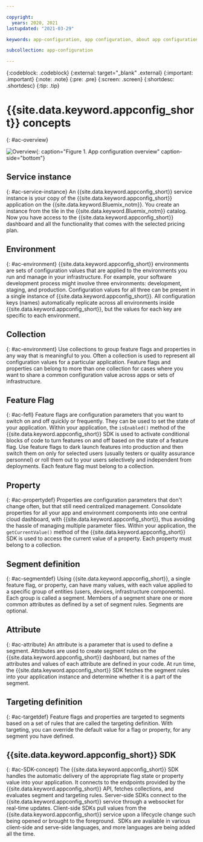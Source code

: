 ```yaml
---

copyright:
  years: 2020, 2021
lastupdated: "2021-03-29"

keywords: app-configuration, app configuration, about app configuration

subcollection: app-configuration

---
```


{:codeblock: .codeblock}
{:external: target="_blank" .external}
{:important: .important}
{:note: .note}
{:pre: .pre}
{:screen: .screen}
{:shortdesc: .shortdesc}
{:tip: .tip}


# {{site.data.keyword.appconfig_short}} concepts
{: #ac-overview}

![Overview](images/ac-overview.png "Overview diagram"){: caption="Figure 1. App configuration overview" caption-side="bottom"}

## Service instance 
{: #ac-service-instance}
An {{site.data.keyword.appconfig_short}} service instance is your copy of the {{site.data.keyword.appconfig_short}} application on the {{site.data.keyword.Bluemix_notm}}. You create an instance from the tile in the {{site.data.keyword.Bluemix_notm}} catalog. Now you have access to the {{site.data.keyword.appconfig_short}} dashboard and all the functionality that comes with the selected pricing plan.

## Environment
{: #ac-environment}
{{site.data.keyword.appconfig_short}} environments are sets of configuration values that are applied to the environments you run and manage in your infrastructure. For example, your software development process might involve three environments: development, staging, and production. Configuration values for all three can be present in a single instance of {{site.data.keyword.appconfig_short}}. All configuration keys (names) automatically replicate across all environments inside {{site.data.keyword.appconfig_short}}, but the values for each key are specific to each environment.

## Collection 
{: #ac-environment}
Use collections to group feature flags and properties in any way that is meaningful to you. Often a collection is used to represent all configuration values for a particular application. Feature flags and properties can belong to more than one collection for cases where you want to share a common configuration value across apps or sets of infrastructure.

## Feature Flag
{: #ac-fefl}
Feature flags are configuration parameters that you want to switch on and off quickly or frequently. They can be used to set the state of your application. Within your application, the `isEnabled()` method of the {{site.data.keyword.appconfig_short}} SDK is used to activate conditional blocks of code to turn features on and off based on the state of a feature flag. Use feature flags to dark launch features into production and then switch them on only for selected users (usually testers or quality assurance personnel) or roll them out to your users selectively and independent from deployments. Each feature flag must belong to a collection.

## Property
{: #ac-propertydef}
Properties are configuration parameters that don't change often, but that still need centralized management. Consolidate properties for all your app and environment components into one central cloud dashboard, with {{site.data.keyword.appconfig_short}}, thus avoiding the hassle of managing multiple parameter files. Within your application, the `getCurrentValue()` method of the {{site.data.keyword.appconfig_short}} SDK is used to access the current value of a property. Each property must belong to a collection.

## Segment definition
{: #ac-segmentdef}
Using {{site.data.keyword.appconfig_short}}, a single feature flag, or property, can have many values, with each value applied to a specific group of entities (users, devices, infrastructure components). Each group is called a segment. Members of a segment share one or more common attributes as defined by a set of segment rules. Segments are optional.

## Attribute
{: #ac-attribute}
An attribute is a parameter that is used to define a segment. Attributes are used to create segment rules on the {{site.data.keyword.appconfig_short}} dashboard, but names of the attributes and values of each attribute are defined in your code. At run time, the {{site.data.keyword.appconfig_short}} SDK fetches the segment rules into your application instance and determine whether it is a part of the segment.

## Targeting definition  
{: #ac-targetdef}
Feature flags and properties are targeted to segments based on a set of rules that are called the targeting definition. With targeting, you can override the default value for a flag or property, for any segment you have defined. 

## {{site.data.keyword.appconfig_short}} SDK 
{: #ac-SDK-concept}
The {{site.data.keyword.appconfig_short}} SDK handles the automatic delivery of the appropriate flag state or property value into your application. It connects to the endpoints provided by the {{site.data.keyword.appconfig_short}} API, fetches collections, and evaluates segment and targeting rules. Server-side SDKs connect to the {{site.data.keyword.appconfig_short}} service through a websocket for real-time updates. Client-side SDKs pull values from the {{site.data.keyword.appconfig_short}} service upon a lifecycle change such being opened or brought to the foreground.  SDKs are available in various client-side and serve-side languages, and more languages are being added all the time.
